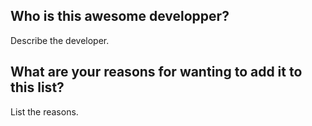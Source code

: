 ## Who is this awesome developper?

Describe the developer.

## What are your reasons for wanting to add it to this list?

List the reasons.
